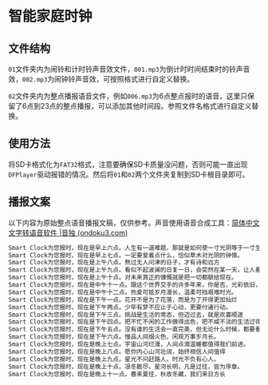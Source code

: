 # 智能家庭时钟

## 文件结构

`01`文件夹内为闹铃和计时铃声音效文件，`001.mp3`为倒计时时间结束时的铃声音效，`002.mp3`为闹钟铃声音效，可按照格式进行自定义替换。

`02`文件夹内为整点播报语音文件，例如`006.mp3`为6点整点报时的语音，这里只保留了6点到23点的整点播报，可以添加其他时间段。参照文件名格式进行自定义替换。

## 使用方法

将SD卡格式化为`FAT32`格式，注意要确保SD卡质量没问题，否则可能一直出现`DFPlayer`驱动报错的情况。然后将`01`和`02`两个文件夹复制到SD卡根目录即可。

## 播报文案

以下内容为原始整点语音播报文稿，仅供参考。声音使用语音合成工具：[简体中文 文字转语音软件 |音独 (ondoku3.com)](https://ondoku3.com/zh-hans/)

```txt
Smart Clock为您报时，现在是早上六点。人生有一道难题，那就是如何使一寸光阴等于一寸生命。
Smart Clock为您报时，现在是早上七点。一定要爱着点什么，恰似草木对光阴的钟情。
Smart Clock为您报时，现在是上午八点。熬过无人问津的日子，才有诗和远方
Smart Clock为您报时，现在是上午九点。看似不起波澜的日复一日，会突然在某一天，让人看到坚持的意义
Smart Clock为您报时，现在是上午十点。对未来真正的慷慨就是把一切都献给现在。
Smart Clock为您报时，现在是中午十一点。跟这个世界交手的许多年来，你是否，光彩依旧，兴趣盎然？
Smart Clock为您报时，现在是中午十二点。热爱可抵岁月漫长，温柔可挡艰难时光。
Smart Clock为您报时，现在是下午一点。花开不是为了花落，而是为了开得更加灿烂
Smart Clock为您报时，现在是下午两点。少年有梦不应止于心动，更要付诸行动。
Smart Clock为您报时，现在是下午三点。挑战是生活的常态，但迈过去，就是欢喜顺遂
Smart Clock为您报时，现在是下午四点。把不忙不闲的工作做得出色，把不咸不淡的生活过得精彩。
Smart Clock为您报时，现在是下午五点。没有谁的生活会一直完美，但无论什么时候，都要看着前方，满怀希望就会所向披靡。
Smart Clock为您报时，现在是下午六点。慢品人间烟火色，闲观万事岁月长。
Smart Clock为您报时，现在是晚上七点。宇宙山河烂漫，人间点滴温暖都值得我们前进。
Smart Clock为您报时，现在是晚上八点。愿你内心山河壮阔，始终相信人间值得
Smart Clock为您报时，现在是晚上九点。星光不问赶路人，时光不负有心人。
Smart Clock为您报时，现在是晚上十点。凛冬散尽，星河长明，凡是过往，皆为序章。
Smart Clock为您报时，现在是晚上十一点。春来夏往，秋收冬藏，我们来日方长

```

